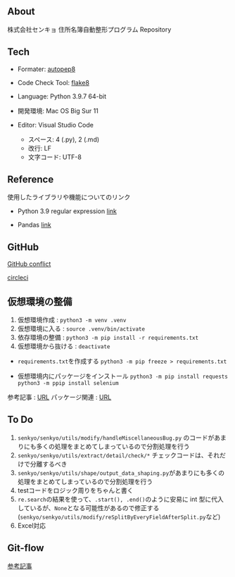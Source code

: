 ## About 

株式会社センキョ 住所名簿自動整形プログラム Repository

## Tech

- Formater: [autopep8](https://github.com/hhatto/autopep8)
- Code Check Tool: [flake8](https://pypi.org/project/flake8/)

- Language: Python 3.9.7 64-bit

- 開発環境: Mac OS Big Sur 11

- Editor: Visual Studio Code 
  - スペース: 4 (.py), 2 (.md)
  - 改行: LF
  - 文字コード: UTF-8

## Reference

使用したライブラリや機能についてのリンク

- Python 3.9 regular expression [link](https://docs.python.org/ja/3.9/library/re.html)

- Pandas [link](https://pandas.pydata.org/docs/user_guide/index.html#user-guide)

## GitHub

[GitHub conflict](https://docs.github.com/ja/github/collaborating-with-pull-requests/addressing-merge-conflicts/resolving-a-merge-conflict-on-github)

[circleci](https://circleci.com/integrations/github/?utm_source=google&utm_medium=sem&utm_campaign=sem-google-dg--japac-en-dsa-maxConv-auth-brand&utm_term=g_b-_c__dsa_&utm_content=&gclid=CjwKCAjwh5qLBhALEiwAioods02imTziHAq63Gv_RABFHrXFECtFvah_aCs3W8LA51SCDUTMN7w6NRoCXScQAvD_BwE)

## 仮想環境の整備

1. 仮想環境作成 : `python3 -m venv .venv` 
2. 仮想環境に入る : `source .venv/bin/activate`
3. 依存環境の整備 : `python3 -m pip install -r requirements.txt`
4. 仮想環境から抜ける : `deactivate`

- `requirements.txt`を作成する
`python3 -m pip freeze > requirements.txt`

- 仮想環境内にパッケージをインストール
`python3 -m pip install requests`
`python3 -m ppip install selenium`

参考記事 : [URL](https://maku77.github.io/python/env/venv.html)
パッケージ関連 : [URL](https://rinoguchi.net/2020/08/python-scraping-library.html)

## To Do

1. `senkyo/senkyo/utils/modify/handleMiscellaneousBug.py` のコードがあまりにも多くの処理をまとめてしまっているので分割処理を行う
2. `senkyo/senkyo/utils/extract/detail/check/*` チェックコードは、それだけで分離するべき
3. `senkyo/senkyo/utils/shape/output_data_shaping.py`があまりにも多くの処理をまとめてしまっているので分割処理を行う
4. testコードをロジック周りをちゃんと書く
5. `re.search`の結果を使って、`.start(), .end()`のように安易に int 型に代入しているが、`None`となる可能性があるので修正する(`senkyo/senkyo/utils/modify/reSplitByEveryFieldAfterSplit.py`など)
6. Excel対応


## Git-flow

[参考記事](http://keijinsonyaban.blogspot.com/2010/10/a-successful-git-branching-model.html)